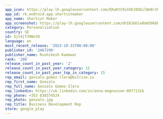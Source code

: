 ```yaml
---
app_icon: https://play-lh.googleusercontent.com/ERuKtC9sSVKJ8UGil0m0r2hgCR1X_n-cheCZFSwv4HkBI0h_DFkLzu1LGq2D4LhjQw
app_id: rk.android.app.shortcutmaker
app_name: Shortcut Maker
app_screenshot: https://play-lh.googleusercontent.com/dhI8JGGlw9Um5OkDQUVXqHK4hy-3DZYlwVTipv-qkb6Al4x96iJ9QINzLpSiwIF4DAk
category: Personalization
country: SE
id: Sjt4jf39WvSO
language: en
most_recent_release: '2023-10-31T00:00:00'
publisher_id: '2467299'
publisher_name: Rushikesh Kamewar
rank: '206'
release_count_in_past_year: '2'
release_count_in_past_year_category: 12
release_count_in_past_year_top_in_category: 15
rep_email: gonzalo.gomez-llera@bitrise.io
rep_first_name: Gonzalo
rep_full_name: Gonzalo Gomez-Ilera
rep_linkedin: https://uk.linkedin.com/in/anna-magnussen-0977131b
rep_phone: +353 838374524
rep_photo: gonzalo.jpg
rep_title: Business Development Rep
store: google_play
---
```

